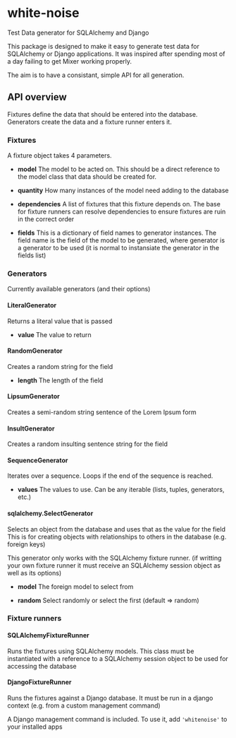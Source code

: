 # white-noise

Test Data generator for SQLAlchemy and Django

This package is designed to make it easy to generate test data for SQLAlchemy
or Django applications. It was inspired after spending
most of a day failing to get Mixer working properly.

The aim is to have a consistant, simple API for all generation.

## API overview
Fixtures define the data that should be entered into the database. Generators
create the data and a fixture runner enters it.

### Fixtures

A fixture object takes 4 parameters.

- **model** The model to be acted on. This
should be a direct reference to the model class that data should be created for.

- **quantity** How many instances of the model need adding to the database

- **dependencies** A list of fixtures that this fixture depends on. The base for fixture runners can resolve dependencies to ensure fixtures are ruin in the correct order

- **fields** This is a dictionary of field names to generator instances. The field name is the field of the model to be generated, where generator is a generator to be used (it is normal to instansiate the generator in the fields list)

### Generators

Currently available generators (and their options)

#### LiteralGenerator

Returns a literal value that is passed

- **value** The value to return

#### RandomGenerator

Creates a random string for the field

- **length** The length of the field

#### LipsumGenerator

Creates a semi-random string sentence of the Lorem Ipsum form

#### InsultGenerator

Creates a random insulting sentence  string for the field

#### SequenceGenerator

Iterates over a sequence. Loops if the end of the sequence is reached.

- **values** The values to use. Can be any iterable (lists, tuples, generators, etc.)

#### sqlalchemy.SelectGenerator
Selects an object from the database and uses that as the value for the field
This is for creating objects with relationships to others in the database (e.g. foreign keys)

This generator only works with the SQLAlchemy fixture runner. (if writting your own fixture runner
it must receive an SQLAlchemy session object as well as its options)

- **model** The foreign model to select from

- **random** Select randomly or select the first (default => random)


### Fixture runners

#### SQLAlchemyFixtureRunner

Runs the fixtures using SQLAlchemy models. This class must be instantiated with
a reference to a SQLAlchemy session object to be used for accessing the database

#### DjangoFixtureRunner

Runs the fixtures against a Django database. It must be run in a django context
(e.g. from a custom management command)

A Django management command is included. To use it, add `'whitenoise'` to your
installed apps
